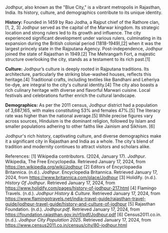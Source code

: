Jodhpur, also known as the "Blue City," is a vibrant metropolis in Rajasthan, India.  Its history, culture, and demographics contribute to its unique identity.

**History:** Founded in 1459 by Rao Jodha, a Rajput chief of the Rathore clan,[1, 2, 3] Jodhpur served as the capital of the Marwar kingdom.  Its strategic location and strong rulers led to its growth and influence.  The city experienced significant development under various rulers, culminating in its expansion during the British colonial period (1818-1949),[2] when it was the largest princely state in the Rajputana Agency.  Post-independence, Jodhpur joined the state of Rajasthan in 1949.[2]  The Mehrangarh Fort, a majestic structure overlooking the city, stands as a testament to its rich past.[1]

**Culture:**  Jodhpur’s culture is deeply rooted in Rajputana traditions. Its architecture, particularly the striking blue-washed houses, reflects this heritage.[4]  Traditional crafts, including textiles like Bandhani and Leheriya tie-dye, are integral to the city's cultural identity.[4]  The city also boasts a rich culinary heritage with diverse and flavorful Marwari cuisine.  Local festivals and celebrations further enrich the cultural landscape.


**Demographics:** As per the 2011 census, Jodhpur district had a population of 3,687,165, with males constituting 53% and females 47%.[5] The literacy rate was higher than the national average.[5]  While precise figures vary across sources, Hinduism is the dominant religion, followed by Islam and smaller populations adhering to other faiths like Jainism and Sikhism. [6]

Jodhpur's rich history, captivating culture, and diverse demographics make it a significant city in Rajasthan and India as a whole.  The city's blend of tradition and modernity continues to attract visitors and scholars alike.

References:
[1] Wikipedia contributors. (2024, January 17). *Jodhpur*. Wikipedia, The Free Encyclopedia. Retrieved January 17, 2024, from https://en.wikipedia.org/wiki/Jodhpur
[2] Editors of Encyclopaedia Britannica. (n.d.). *Jodhpur*. Encyclopedia Britannica. Retrieved January 17, 2024, from https://www.britannica.com/place/Jodhpur
[3] Holidify. (n.d.). *History Of Jodhpur*. Retrieved January 17, 2024, from https://www.holidify.com/pages/history-of-jodhpur-217.html
[4] Flamingo Travels. (n.d.). *Jodhpur History & Culture*. Retrieved January 17, 2024, from https://www.flamingotravels.net/india-travel-guide/rajasthan-travel-guide/jodhpur-travel-guide/history-and-culture-of-jodhpur
[5] Rajasthan Foundation. (n.d.). *Jodhpur.pdf*. Retrieved January 17, 2024, from https://foundation.rajasthan.gov.in/rf/pdf/Jodhpur.pdf
[6] Census2011.co.in. (n.d.). *Jodhpur City Population 2025*. Retrieved January 17, 2024, from https://www.census2011.co.in/census/city/80-jodhpur.html

```